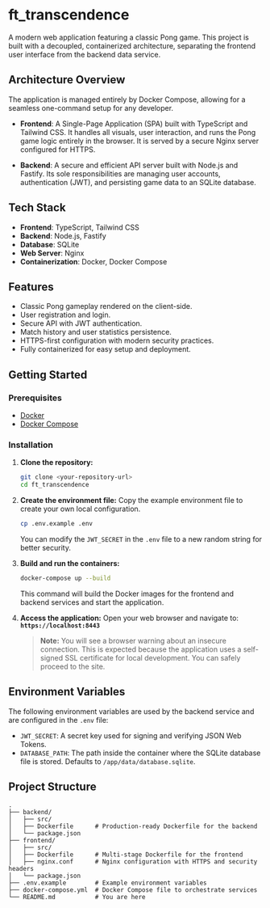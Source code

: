 # ft_transcendence

A modern web application featuring a classic Pong game. This project is built with a decoupled, containerized architecture, separating the frontend user interface from the backend data service.

## Architecture Overview

The application is managed entirely by Docker Compose, allowing for a seamless one-command setup for any developer.

-   **Frontend**: A Single-Page Application (SPA) built with TypeScript and Tailwind CSS. It handles all visuals, user interaction, and runs the Pong game logic entirely in the browser. It is served by a secure Nginx server configured for HTTPS.

-   **Backend**: A secure and efficient API server built with Node.js and Fastify. Its sole responsibilities are managing user accounts, authentication (JWT), and persisting game data to an SQLite database.

## Tech Stack

-   **Frontend**: TypeScript, Tailwind CSS
-   **Backend**: Node.js, Fastify
-   **Database**: SQLite
-   **Web Server**: Nginx
-   **Containerization**: Docker, Docker Compose

## Features

-   Classic Pong gameplay rendered on the client-side.
-   User registration and login.
-   Secure API with JWT authentication.
-   Match history and user statistics persistence.
-   HTTPS-first configuration with modern security practices.
-   Fully containerized for easy setup and deployment.

## Getting Started

### Prerequisites

-   [Docker](https://docs.docker.com/get-docker/)
-   [Docker Compose](https://docs.docker.com/compose/install/)

### Installation

1.  **Clone the repository:**
    ```bash
    git clone <your-repository-url>
    cd ft_transcendence
    ```

2.  **Create the environment file:**
    Copy the example environment file to create your own local configuration.
    ```bash
    cp .env.example .env
    ```
    You can modify the `JWT_SECRET` in the `.env` file to a new random string for better security.

3.  **Build and run the containers:**
    ```bash
    docker-compose up --build
    ```
    This command will build the Docker images for the frontend and backend services and start the application.

4.  **Access the application:**
    Open your web browser and navigate to:
    **`https://localhost:8443`**

    > **Note:** You will see a browser warning about an insecure connection. This is expected because the application uses a self-signed SSL certificate for local development. You can safely proceed to the site.

## Environment Variables

The following environment variables are used by the backend service and are configured in the `.env` file:

-   `JWT_SECRET`: A secret key used for signing and verifying JSON Web Tokens.
-   `DATABASE_PATH`: The path inside the container where the SQLite database file is stored. Defaults to `/app/data/database.sqlite`.

## Project Structure

```
.
├── backend/
│   ├── src/
│   ├── Dockerfile      # Production-ready Dockerfile for the backend
│   └── package.json
├── frontend/
│   ├── src/
│   ├── Dockerfile      # Multi-stage Dockerfile for the frontend
│   ├── nginx.conf      # Nginx configuration with HTTPS and security headers
│   └── package.json
├── .env.example        # Example environment variables
├── docker-compose.yml  # Docker Compose file to orchestrate services
└── README.md           # You are here
```